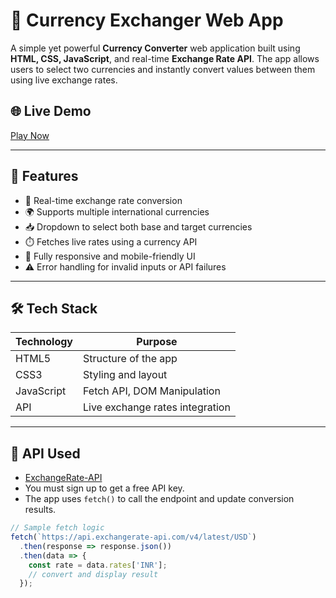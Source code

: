# 💱 Currency Exchanger Web App

A simple yet powerful **Currency Converter** web application built using **HTML, CSS, JavaScript**, and real-time **Exchange Rate API**. The app allows users to select two currencies and instantly convert values between them using live exchange rates.

## 🌐 Live Demo

[Play Now](https://live-currency-exchanger.netlify.app/)  


---

## 📌 Features

- 🔄 Real-time exchange rate conversion
- 🌍 Supports multiple international currencies
- 📥 Dropdown to select both base and target currencies
- ⏱️ Fetches live rates using a currency API
- 📱 Fully responsive and mobile-friendly UI
- ⚠️ Error handling for invalid inputs or API failures

---

## 🛠️ Tech Stack

| Technology | Purpose                         |
|------------|---------------------------------|
| HTML5      | Structure of the app            |
| CSS3       | Styling and layout              |
| JavaScript | Fetch API, DOM Manipulation     |
| API        | Live exchange rates integration |

---

## 🔗 API Used

- [ExchangeRate-API](https://latest.currency-api.pages.dev/v1/currencies)   
- You must sign up to get a free API key.  
- The app uses `fetch()` to call the endpoint and update conversion results.

```js
// Sample fetch logic
fetch(`https://api.exchangerate-api.com/v4/latest/USD`)
  .then(response => response.json())
  .then(data => {
    const rate = data.rates['INR'];
    // convert and display result
  });
